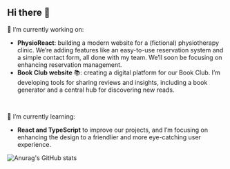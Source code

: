## Hi there 👋

🔭 I’m currently working on:
- **PhysioReact**: building a modern website for a (fictional) physiotherapy clinic. We’re adding features like an easy-to-use reservation system and a simple contact form, all done with my team. We’ll soon be focusing on enhancing reservation management.
- **Book Club website** 📚: creating a digital platform for our Book Club. I’m developing tools for sharing reviews and insights, including a book generator and a central hub for discovering new reads.
<br>  

🌱 I’m currently learning:
- **React and TypeScript** to improve our projects, and I’m focusing on enhancing the design to a friendlier and more eye-catching user experience.


![Anurag's GitHub stats](https://github-readme-stats.vercel.app/api?username=eliskavo&show_icons=true&theme=vue&text_color=8C8C8CF&title_color=FFC300&icon_color=FFC300&hide_border=true&cache_seconds=28000)


<!--
**eliskavo/eliskavo** is a ✨ _special_ ✨ repository because its `README.md` (this file) appears on your GitHub profile.

Here are some ideas to get you started:

- 🔭 I’m currently working on ...
- 🌱 I’m currently learning ...
- 👯 I’m looking to collaborate on ...
- 🤔 I’m looking for help with ...
- 💬 Ask me about ...
- 📫 How to reach me: ...
- 😄 Pronouns: ...
- ⚡ Fun fact: ...
-->
